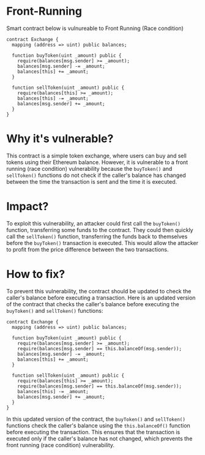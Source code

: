 # Front-Running

Smart contract below is vulnureable to Front Running (Race condition)

```solidity
contract Exchange {
  mapping (address => uint) public balances;

  function buyToken(uint _amount) public {
    require(balances[msg.sender] >= _amount);
    balances[msg.sender] -= _amount;
    balances[this] += _amount;
  }

  function sellToken(uint _amount) public {
    require(balances[this] >= _amount);
    balances[this] -= _amount;
    balances[msg.sender] += _amount;
  }
}
```

# Why it's vulnerable?
This contract is a simple token exchange, where users can buy and sell tokens using their Ethereum balance. However, it is vulnerable to a front running (race condition) vulnerability because the ```buyToken()``` and ```sellToken()``` functions do not check if the caller's balance has changed between the time the transaction is sent and the time it is executed.

# Impact?
To exploit this vulnerability, an attacker could first call the ```buyToken()``` function, transferring some funds to the contract. They could then quickly call the ```sellToken()``` function, transferring the funds back to themselves before the ```buyToken()``` transaction is executed. This would allow the attacker to profit from the price difference between the two transactions.

# How to fix?
To prevent this vulnerability, the contract should be updated to check the caller's balance before executing a transaction. Here is an updated version of the contract that checks the caller's balance before executing the ```buyToken()``` and ```sellToken()``` functions:

```solidity
contract Exchange {
  mapping (address => uint) public balances;

  function buyToken(uint _amount) public {
    require(balances[msg.sender] >= _amount);
    require(balances[msg.sender] == this.balanceOf(msg.sender));
    balances[msg.sender] -= _amount;
    balances[this] += _amount;
  }

  function sellToken(uint _amount) public {
    require(balances[this] >= _amount);
    require(balances[msg.sender] == this.balanceOf(msg.sender));
    balances[this] -= _amount;
    balances[msg.sender] += _amount;
  }
}
```

In this updated version of the contract, the ```buyToken()``` and ```sellToken()``` functions check the caller's balance using the ```this.balanceOf()``` function before executing the transaction. This ensures that the transaction is executed only if the caller's balance has not changed, which prevents the front running (race condition) vulnerability.
